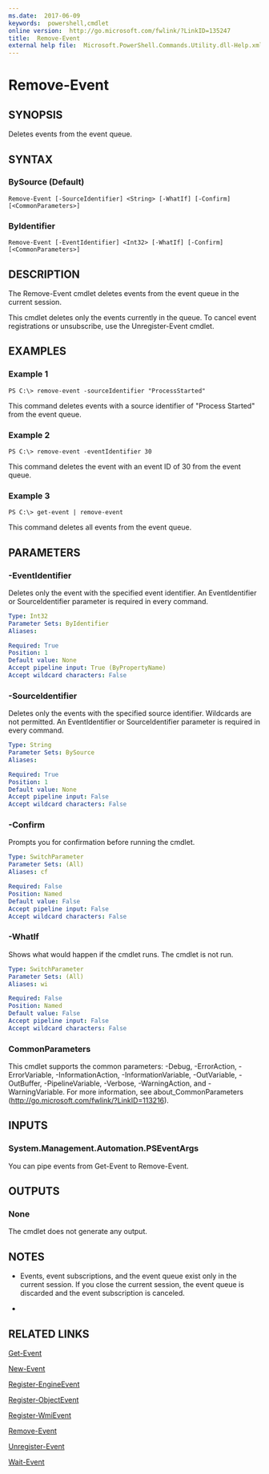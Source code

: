 ```yaml
---
ms.date:  2017-06-09
keywords:  powershell,cmdlet
online version:  http://go.microsoft.com/fwlink/?LinkID=135247
title:  Remove-Event
external help file:  Microsoft.PowerShell.Commands.Utility.dll-Help.xml
---
```


# Remove-Event
## SYNOPSIS
Deletes events from the event queue.
## SYNTAX

### BySource (Default)
```
Remove-Event [-SourceIdentifier] <String> [-WhatIf] [-Confirm] [<CommonParameters>]
```

### ByIdentifier
```
Remove-Event [-EventIdentifier] <Int32> [-WhatIf] [-Confirm] [<CommonParameters>]
```

## DESCRIPTION
The Remove-Event cmdlet deletes events from the event queue in the current session.

This cmdlet deletes only the events currently in the queue.
To cancel event registrations or unsubscribe, use the Unregister-Event cmdlet.
## EXAMPLES

### Example 1
```
PS C:\> remove-event -sourceIdentifier "ProcessStarted"
```

This command deletes events with a source identifier of "Process Started" from the event queue.
### Example 2
```
PS C:\> remove-event -eventIdentifier 30
```

This command deletes the event with an event ID of 30 from the event queue.
### Example 3
```
PS C:\> get-event | remove-event
```

This command deletes all events from the event queue.
## PARAMETERS

### -EventIdentifier
Deletes only the event with the specified event identifier.
An EventIdentifier or SourceIdentifier parameter is required in every command.

```yaml
Type: Int32
Parameter Sets: ByIdentifier
Aliases: 

Required: True
Position: 1
Default value: None
Accept pipeline input: True (ByPropertyName)
Accept wildcard characters: False
```

### -SourceIdentifier
Deletes only the events with the specified source identifier.
Wildcards are not permitted.
An EventIdentifier or SourceIdentifier parameter is required in every command.

```yaml
Type: String
Parameter Sets: BySource
Aliases: 

Required: True
Position: 1
Default value: None
Accept pipeline input: False
Accept wildcard characters: False
```

### -Confirm
Prompts you for confirmation before running the cmdlet.

```yaml
Type: SwitchParameter
Parameter Sets: (All)
Aliases: cf

Required: False
Position: Named
Default value: False
Accept pipeline input: False
Accept wildcard characters: False
```

### -WhatIf
Shows what would happen if the cmdlet runs.
The cmdlet is not run.

```yaml
Type: SwitchParameter
Parameter Sets: (All)
Aliases: wi

Required: False
Position: Named
Default value: False
Accept pipeline input: False
Accept wildcard characters: False
```

### CommonParameters
This cmdlet supports the common parameters: -Debug, -ErrorAction, -ErrorVariable, -InformationAction, -InformationVariable, -OutVariable, -OutBuffer, -PipelineVariable, -Verbose, -WarningAction, and -WarningVariable. For more information, see about_CommonParameters (http://go.microsoft.com/fwlink/?LinkID=113216).
## INPUTS

### System.Management.Automation.PSEventArgs
You can pipe events from Get-Event to Remove-Event.
## OUTPUTS

### None
The cmdlet does not generate any output.
## NOTES
* Events, event subscriptions, and the event queue exist only in the current session. If you close the current session, the event queue is discarded and the event subscription is canceled.

*
## RELATED LINKS

[Get-Event](Get-Event.md)

[New-Event](New-Event.md)

[Register-EngineEvent](Register-EngineEvent.md)

[Register-ObjectEvent](Register-ObjectEvent.md)

[Register-WmiEvent](../Microsoft.PowerShell.Management/Register-WmiEvent.md)

[Remove-Event](Remove-Event.md)

[Unregister-Event](Unregister-Event.md)

[Wait-Event](Wait-Event.md)

